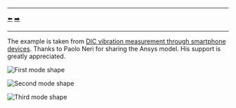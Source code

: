 ***
[⬅️](../045/README.md "Previous example")
[➡️](../047/README.md "Next example")
***

The example is taken from [DIC vibration measurement through smartphone devices](http://dx.doi.org/10.1088/1742-6596/2802/1/012009).
Thanks to Paolo Neri for sharing the Ansys model. His support is greatly appreciated.

![First mode shape](l_beam_01.gif "First mode shape")

![Second mode shape](l_beam_02.gif "Second mode shape")

![Third mode shape](l_beam_03.gif "Third mode shape")


